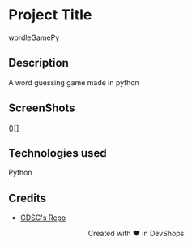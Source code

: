 # Project Title
wordleGamePy
## Description
A word guessing game made in python

## ScreenShots
()[]

## Technologies used
Python

## Credits
- [GDSC's Repo](https://github.com/USFGDSC/Py-wordle)


<p align=center>
Created with ❤️ in DevShops
</p>
